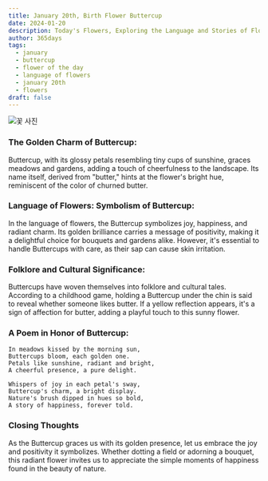 ```yaml
---
title: January 20th, Birth Flower Buttercup
date: 2024-01-20
description: Today's Flowers, Exploring the Language and Stories of Flowers Buttercup
author: 365days
tags:
  - january
  - buttercup
  - flower of the day
  - language of flowers
  - january 20th
  - flowers
draft: false
---
```


![꽃 사진](https://cdn.pixabay.com/photo/2022/03/27/10/45/lesser-celandine-7094719_1280.jpg#center)
### The Golden Charm of Buttercup:
Buttercup, with its glossy petals resembling tiny cups of sunshine, graces meadows and gardens, adding a touch of cheerfulness to the landscape. Its name itself, derived from "butter," hints at the flower's bright hue, reminiscent of the color of churned butter.

### Language of Flowers: Symbolism of Buttercup:
In the language of flowers, the Buttercup symbolizes joy, happiness, and radiant charm. Its golden brilliance carries a message of positivity, making it a delightful choice for bouquets and gardens alike. However, it's essential to handle Buttercups with care, as their sap can cause skin irritation.

### Folklore and Cultural Significance:
Buttercups have woven themselves into folklore and cultural tales. According to a childhood game, holding a Buttercup under the chin is said to reveal whether someone likes butter. If a yellow reflection appears, it's a sign of affection for butter, adding a playful touch to this sunny flower.

### A Poem in Honor of Buttercup:
```plaintext
In meadows kissed by the morning sun,
Buttercups bloom, each golden one.
Petals like sunshine, radiant and bright,
A cheerful presence, a pure delight.

Whispers of joy in each petal's sway,
Buttercup's charm, a bright display.
Nature's brush dipped in hues so bold,
A story of happiness, forever told.
```

### Closing Thoughts

As the Buttercup graces us with its golden presence, let us embrace the joy and positivity it symbolizes. Whether dotting a field or adorning a bouquet, this radiant flower invites us to appreciate the simple moments of happiness found in the beauty of nature.